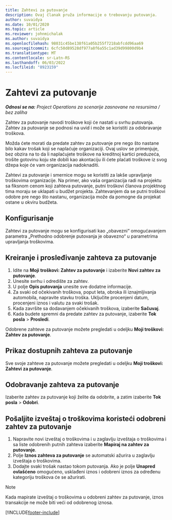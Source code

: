 ```yaml
---
title: Zahtevi za putovanje
description: Ovaj članak pruža informacije o trebovanju putovanja.
author: suvaidya
ms.date: 10/01/2020
ms.topic: article
ms.reviewer: johnmichalak
ms.author: suvaidya
ms.openlocfilehash: 98031c45be138f61a05b255f7218abfcdd96aa69
ms.sourcegitcommit: 6cfc50d89528df977a8f6a55c1ad39d99800d9b4
ms.translationtype: MT
ms.contentlocale: sr-Latn-RS
ms.lasthandoff: 06/03/2022
ms.locfileid: "8923159"
---
```

# <a name="travel-requisitions"></a>Zahtevi za putovanje

_**Odnosi se na:** Project Operations za scenarije zasnovane na resursima / bez zaliha_

Zahtev za putovanje navodi troškove koji će nastati u svrhu putovanja. Zahtev za putovanje se podnosi na uvid i može se koristiti za odobravanje troškova.

Možda ćete morati da predate zahtev za putovanje pre nego što nastane bilo kakav trošak koji se naplaćuje organizaciji. Ovaj uslov se primenjuje, bez obzira na to da li naplaćujete troškove na kreditnoj kartici preduzeća, trošite gotovinu koju ste dobili kao akontaciju ili ćete plaćati troškove iz svog džepa koje će vam organizacija nadoknaditi.

Zahtevi za putovanje i smernice mogu se koristiti za lakše upravljanje troškovima organizacije. Na primer, ako vaša organizacija radi na projektu sa fiksnom cenom koji zahteva putovanje, putni troškovi članova projektnog tima moraju se uklapati u budžet projekta. Zahtevanjem da se putni troškovi odobre pre nego što nastanu, organizacija može da pomogne da projekat ostane u okviru budžeta.

## <a name="configuration"></a>Konfigurisanje 

Zahtevi za putovanje mogu se konfigurisati kao „obavezni“ omogućavanjem parametra „Prethodno odobrenje putovanja je obavezno“ u parametrima upravljanja troškovima. 

## <a name="create-and-submit-a-travel-requisition"></a>Kreiranje i prosleđivanje zahteva za putovanje

1. Idite na **Moji troškovi: Zahtev za putovanje** i izaberite **Novi zahtev za putovanje**.
2. Unesite svrhu i odredište za zahtev.
3. U polje **Opis putovanja** unesite sve dodatne informacije. 
4. Za svaki od očekivanih troškova, poput leta, obroka ili iznajmljivanja automobila, napravite stavku troška. Uključite procenjeni datum, procenjeni iznos i valutu za svaki trošak. 
5. Kada završite sa dodavanjem očekivanih troškova, izaberite **Sačuvaj**.
6. Kada budete spremni da predate zahtev za putovanje, izaberite **Tok posla** > **Prosledi**.

Odobrene zahteve za putovanje možete pregledati u odeljku **Moji troškovi: Zahtev za putovanje**. 

## <a name="view-available-travel-requisitions"></a>Prikaz dostupnih zahteva za putovanje

Sve svoje zahteve za putovanje možete pregledati u odeljku **Moji troškovi: Zahtevi za putovanje**.

## <a name="approve-travel-requisitions"></a>Odobravanje zahteva za putovanje

Izaberite zahtev za putovanje koji želite da odobrite, a zatim izaberite **Tok posla** > **Odobri**.  

## <a name="submit-an-expense-report-using-your-approved-travel-requisition"></a>Pošaljite izveštaj o troškovima koristeći odobreni zahtev za putovanje

1. Napravite novi izveštaj o troškovima i u zaglavlju izveštaja o troškovima i sa liste odobrenih putnih zahteva izaberite **Mapiraj na zahtev za putovanje**.
2. Polje **Iznos zahteva za putovanje** se automatski ažurira u zaglavlju izveštaja o troškovima.
3. Dodajte svaki trošak nastao tokom putovanja. Ako je polje **Unapred ovlašćeno** omogućeno, usklađeni iznos i odobreni iznos za određenu kategoriju troškova će se ažurirati.

> [!NOTE]
> Kada mapirate izveštaj o troškovima u odobreni zahtev za putovanje, iznos transakcije ne može biti veći od odobrenog iznosa. 


[!INCLUDE[footer-include](../includes/footer-banner.md)]